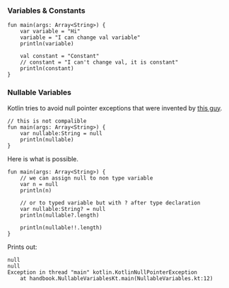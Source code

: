 ### Variables & Constants

```
fun main(args: Array<String>) {
    var variable = "Hi"
    variable = "I can change val variable"
    println(variable)

    val constant = "Constant"
    // constant = "I can't change val, it is constant"
    println(constant)
}
```

### Nullable Variables

Kotlin tries to avoid null pointer exceptions that were invented by [this guy](https://en.wikipedia.org/wiki/Tony_Hoare).

```
// this is not compalible
fun main(args: Array<String>) {
    var nullable:String = null
    println(nullable)
}
```

Here is what is possible.

```
fun main(args: Array<String>) {
    // we can assign null to non type variable
    var n = null
    println(n)

    // or to typed variable but with ? after type declaration
    var nullable:String? = null
    println(nullable?.length)

    println(nullable!!.length)
}
```

Prints out:

```
null
null
Exception in thread "main" kotlin.KotlinNullPointerException
    at handbook.NullableVariablesKt.main(NullableVariables.kt:12)
```



